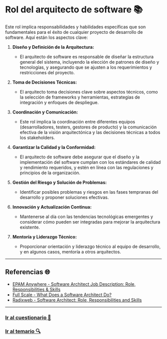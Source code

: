 # Rol del arquitecto de software 📚

Este rol implica responsabilidades y habilidades específicas que son fundamentales para el éxito de cualquier proyecto de desarrollo de software. Aquí están los aspectos clave:

1. **Diseño y Definición de la Arquitectura:**
   - El arquitecto de software es responsable de diseñar la estructura general del sistema, incluyendo la elección de patrones de diseño y tecnologías, y asegurando que se ajusten a los requerimientos y restricciones del proyecto.

2. **Toma de Decisiones Técnicas:**
   - El arquitecto toma decisiones clave sobre aspectos técnicos, como la selección de frameworks y herramientas, estrategias de integración y enfoques de despliegue.

3. **Coordinación y Comunicación:**
   - Este rol implica la coordinación entre diferentes equipos (desarrolladores, testers, gestores de producto) y la comunicación efectiva de la visión arquitectónica y las decisiones técnicas a todos los stakeholders.

4. **Garantizar la Calidad y la Conformidad:**
   - El arquitecto de software debe asegurar que el diseño y la implementación del software cumplan con los estándares de calidad y rendimiento requeridos, y estén en línea con las regulaciones y principios de la organización.

5. **Gestión del Riesgo y Solución de Problemas:**
   - Identificar posibles problemas y riesgos en las fases tempranas del desarrollo y proponer soluciones efectivas.

6. **Innovación y Actualización Continua:**
   - Mantenerse al día con las tendencias tecnológicas emergentes y considerar cómo pueden ser integradas para mejorar la arquitectura existente.

7. **Mentoría y Liderazgo Técnico:**
   - Proporcionar orientación y liderazgo técnico al equipo de desarrollo, y en algunos casos, mentoría a otros arquitectos.

---

## Referencias 🌐

- [EPAM Anywhere - Software Architect Job Description: Role, Responsibilities & Skills](https://anywhere.epam.com)
- [Full Scale - What Does a Software Architect Do?](https://fullscale.io)
- [Radixweb - Software Architect: Role, Responsibilities and Skills](https://radixweb.com/blog/roles-and-responsibilities-of-software-architect)

---

### [Ir al cuestionario 📝](../../cuestionario/01-introduccion/rol.md)

### [Ir al temario 🔍](../../readme.md)